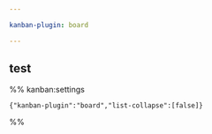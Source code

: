 ```yaml
---

kanban-plugin: board

---
```


## test





%% kanban:settings
```
{"kanban-plugin":"board","list-collapse":[false]}
```
%%